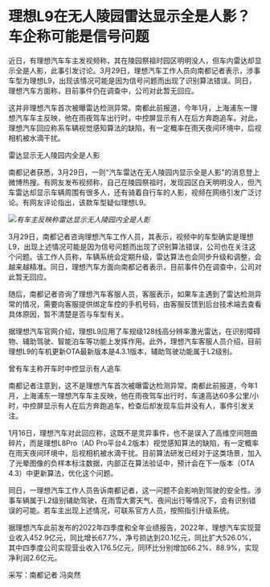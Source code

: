# 理想L9在无人陵园雷达显示全是人影？车企称可能是信号问题

近日，有理想汽车车主发视频称，其在陵园祭祖时园区明明没人，但车内雷达却显示全是人影，此事引发讨论。3月29日，理想汽车工作人员向南都记者表示，涉事车型为理想L9，出现该情况可能是因为信号问题而出现了识别算法错误。同日，理想汽车方面称，目前事件仍在调查中，公司对此暂无回应。

这并非理想汽车首次被曝雷达检测异常。南都此前报道，今年1月，上海浦东一理想汽车车主反映，他在雨夜驾车出行时，中控屏显示有人在后方奔跑追车。对此，理想汽车回应称系车辆视觉感知算法的缺陷，有一定概率在雨天夜间环境中，后视相机被水滴干扰。

雷达显示无人陵园内全是人影

南都记者获悉，3月29日，一则“汽车雷达在无人陵园内显示全是人影”的消息登上微博热搜。有网友发布视频称，自己在陵园祭祖时，发现园区白天明明没人，但汽车雷达却显示车辆周围有很多人，还有骑着自行车的人影，视频在网络引发广泛讨论。有网友评论指出，该款车型疑似理想L9。

![](https://inews.gtimg.com/news_bt/OG-QDfDZCkdx4SRW_7GnIN8ytJN3eK_X3FIy6WZFonhLwAA/1000)_有车主反映称雷达显示无人陵园内全是人影_

3月29日，南都记者咨询理想汽车工作人员，其表示，视频中的车型确实是理想L9，出现上述情况可能是因为信号问题而出现了识别算法错误，公司也在关注这个问题。该工作人员称，车辆系统会定期升级，雷达算法也会同步升级和调整，会越来越精准。同日，理想汽车方面向南都记者表示，目前事件仍在调查中，公司对此暂无回应。

随后，南都记者咨询了理想汽车客服人员，客服表示，如果车主遇到了雷达检测异常的情况，需要向客服提供绑定车控的手机号码，由客服反馈到后台技术端去查看具体原因，暂不清楚是否与车型有关。

据理想汽车官网介绍，理想L9应用了车规级128线高分辨率激光雷达，在识别障碍物、辅助驾驶、智能泊车等功能上发挥作用。此外，理想汽车客服人员介绍，目前理想L9的车机更新OTA最新版本是4.3.1版本，辅助驾驶功能属于L2级别。

曾有车主称开车时中控显示有人追车

南都记者注意到，这不是理想汽车首次被曝雷达检测异常。南都此前报道，今年1月，上海浦东一理想汽车车主反映，他在雨夜驾车出行时，车速高达60多公里/小时，中控屏显示有人在后方奔跑追车，检查后却发现车后并没有人，事件引发关注。

1月16日，理想汽车对此回应称，这既不是灵异事件，也不是误入了高维空间翘曲碎片，而是理想L8Pro（AD
Pro平台4.2版本）视觉感知算法的缺陷，有一定概率在雨天夜间环境中，后视相机被水滴干扰。目前算法研发已经对于这类场景，加入了光晕图像的负样本标注数据，内部正在算法验证中，预计会在下一版本（OTA
4.3）中更新算法，优化这个问题。

同日，一理想汽车工作人员告诉南都记者，这一问题不会影响到驾驶的安全性。涉事车辆属于L2级别辅助驾驶，在雨雪大雾天气、夜间出行等情况下，会有识别错误的可能。若车主出现上述情况，可联系官方人员，按照指引升级系统。

据理想汽车此前发布的2022年四季度和全年业绩报告，2022年，理想汽车实现营业收入452.9亿元，同比增长67.7%，净亏损达到20.1亿元，同比扩大526.0%，其中四季度公司实现营业收入176.5亿元，同环比分别增加66.2%、88.9%，实现净利润2.6亿元。

采写：南都记者 冯奕然

